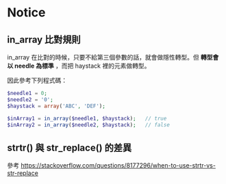 # Notice

## in_array 比對規則

in_array 在比對的時候，只要不給第三個參數的話，就會做隱性轉型。但 **轉型會以 needle 為標準** ，而把 haystack 裡的元素做轉型。

因此參考下列程式碼：

```php
$needle1 = 0;
$needle2 = '0';
$haystack = array('ABC', 'DEF');

$inArray1 = in_array($needle1, $haystack);   // true
$inArray2 = in_array($needle2, $haystack);   // false
```

## strtr() 與 str_replace() 的差異

參考 https://stackoverflow.com/questions/8177296/when-to-use-strtr-vs-str-replace
